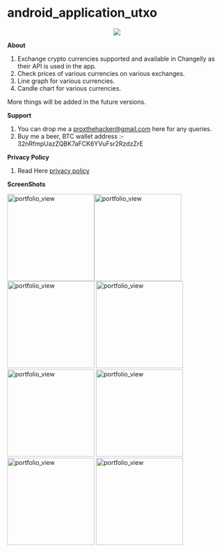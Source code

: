 # android_application_utxo
<p align="center"> <img src="https://raw.githubusercontent.com/percy-g2/UTXO/master/app/src/main/res/mipmap-xxxhdpi/ic_launcher.png?raw=true"/></p>

**About**
1. Exchange crypto currencies supported and available in Changelly as their API is used in the app.
2. Check prices of various currencies on various exchanges.
3. Line graph for various currencies.
4. Candle chart for various currencies.

More things will be added in the future versions.

**Support**
1. You can drop me a proxthehacker@gmail.com here for any queries.
2. Buy me a beer, BTC  wallet address :- 32nRfmpUazZQBK7aFCK6YVuFsr2RzdzZrE

**Privacy Policy**
1. Read Here [privacy policy](https://github.com/percy-g2/android_application_utxo/blob/master/privacy_policy.html)

**ScreenShots**

<img width="200" alt="portfolio_view" src="https://github.com/percy-g2/UTXO/blob/master/screenshots/1.png"><img width="200" alt="portfolio_view" src="https://github.com/percy-g2/UTXO/blob/master/screenshots/2.png">
<img width="200" alt="portfolio_view" src="https://github.com/percy-g2/UTXO/blob/master/screenshots/3.png">
<img width="200" alt="portfolio_view" src="https://github.com/percy-g2/UTXO/blob/master/screenshots/4.png">
<img width="200" alt="portfolio_view" src="https://github.com/percy-g2/UTXO/blob/master/screenshots/5.png">
<img width="200" alt="portfolio_view" src="https://github.com/percy-g2/UTXO/blob/master/screenshots/6.png">
<img width="200" alt="portfolio_view" src="https://github.com/percy-g2/UTXO/blob/master/screenshots/7.png">
<img width="200" alt="portfolio_view" src="https://github.com/percy-g2/UTXO/blob/master/screenshots/8.png">

